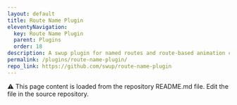 ```yaml
---
layout: default
title: Route Name Plugin
eleventyNavigation:
  key: Route Name Plugin
  parent: Plugins
  order: 18
description: A swup plugin for named routes and route-based animation classes
permalink: /plugins/route-name-plugin/
repo_link: https://github.com/swup/route-name-plugin
---
```


⚠️ This page content is loaded from the repository README.md file. Edit the file in the source repository.

